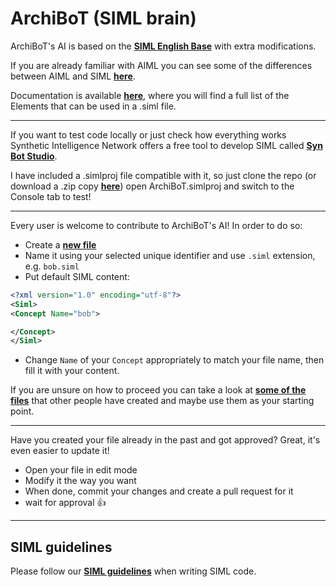 ArchiBoT (SIML brain)
====================

ArchiBoT's AI is based on the **[SIML English Base](https://github.com/SynHub/siml-english-base)** with extra modifications.

If you are already familiar with AIML you can see some of the differences between AIML and SIML **[here](http://developer.syn.co.in/tutorial/siml/siml-aiml.html)**.

Documentation is available **[here](http://developer.syn.co.in/tutorial/siml/elements/siml.html)**, where you will find a full list of the Elements that can be used in a .siml file.

---

If you want to test code locally or just check how everything works Synthetic Intelligence Network offers a free tool to develop SIML called **[Syn Bot Studio](http://simlbot.com)**.

I have included a .simlproj file compatible with it, so just clone the repo (or download a .zip copy **[here](https://github.com/JustArchi/ArchiBoT/archive/master.zip)**) open ArchiBoT.simlproj and switch to the Console tab to test!

---

Every user is welcome to contribute to ArchiBoT's AI! In order to do so:
- Create a **[new file](https://github.com/JustArchi/ArchiBoT/tree/master/Brain/ArchiBoT/Custom)**
- Name it using your selected unique identifier and use `.siml` extension, e.g. `bob.siml`
- Put default SIML content:

```xml
<?xml version="1.0" encoding="utf-8"?>
<Siml>
<Concept Name="bob">

</Concept>
</Siml>
```

- Change `Name` of your `Concept` appropriately to match your file name, then fill it with your content.

If you are unsure on how to proceed you can take a look at **[some of the files](https://github.com/JustArchi/ArchiBoT/tree/master/Brain/ArchiBoT/Custom)** that other people have created and maybe use them as your starting point.

---

Have you created your file already in the past and got approved? Great, it's even easier to update it!

- Open your file in edit mode
- Modify it the way you want
- When done, commit your changes and create a pull request for it
- wait for approval :+1:

---

## SIML guidelines

Please follow our **[SIML guidelines](https://github.com/JustArchi/ArchiBoT/wiki/SIML-guidelines)** when writing SIML code.
